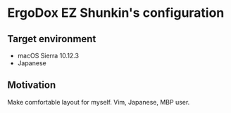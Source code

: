 # ErgoDox EZ Shunkin's configuration

## Target environment 
* macOS Sierra 10.12.3
* Japanese 
 
## Motivation
Make comfortable layout for myself. Vim, Japanese, MBP user. 

